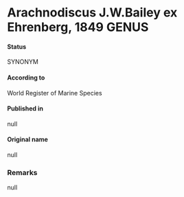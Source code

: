 Arachnodiscus J.W.Bailey ex Ehrenberg, 1849 GENUS
=======

#### Status
SYNONYM

#### According to
World Register of Marine Species

#### Published in
null

#### Original name
null

### Remarks
null